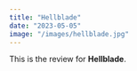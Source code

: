 ```yaml
---
title: "Hellblade"
date: "2023-05-05"
image: "/images/hellblade.jpg"
---
```


This is the review for __Hellblade__.